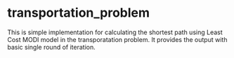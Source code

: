 transportation_problem
======================

This is simple implementation for calculating the shortest path using Least Cost MODI model in the transporatation problem. It provides the output with basic single round of iteration.
